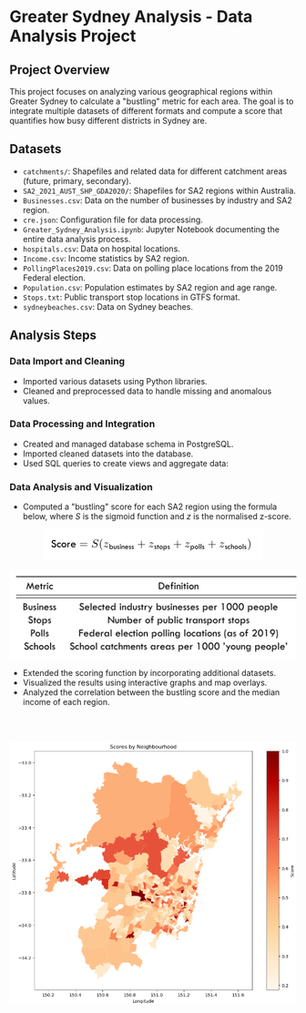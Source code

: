 # Greater Sydney Analysis - Data Analysis Project

## Project Overview
This project focuses on analyzing various geographical regions within Greater Sydney to calculate a "bustling" metric for each area. The goal is to integrate multiple datasets of different formats and compute a score that quantifies how busy different districts in Sydney are.


## Datasets
- `catchments/`: Shapefiles and related data for different catchment areas (future, primary, secondary).
- `SA2_2021_AUST_SHP_GDA2020/`: Shapefiles for SA2 regions within Australia.
- `Businesses.csv`: Data on the number of businesses by industry and SA2 region.
- `cre.json`: Configuration file for data processing.
- `Greater_Sydney_Analysis.ipynb`: Jupyter Notebook documenting the entire data analysis process.
- `hospitals.csv`: Data on hospital locations.
- `Income.csv`: Income statistics by SA2 region.
- `PollingPlaces2019.csv`: Data on polling place locations from the 2019 Federal election.
- `Population.csv`: Population estimates by SA2 region and age range.
- `Stops.txt`: Public transport stop locations in GTFS format.
- `sydneybeaches.csv`: Data on Sydney beaches.

## Analysis Steps

### Data Import and Cleaning
- Imported various datasets using Python libraries.
- Cleaned and preprocessed data to handle missing and anomalous values.

### Data Processing and Integration
- Created and managed database schema in PostgreSQL.
- Imported cleaned datasets into the database.
- Used SQL queries to create views and aggregate data:

### Data Analysis and Visualization
- Computed a "bustling" score for each SA2 region using the formula below, where $S$ is the sigmoid function and $z$ is the normalised z-score.

<p align="center">
  <img src="img/formula.png" alt="formula">
</p>

<p align="center">
  <img src="img/metric.png" alt="metric">
</p>

- Extended the scoring function by incorporating additional datasets.
- Visualized the results using interactive graphs and map overlays.
- Analyzed the correlation between the bustling score and the median income of each region.

<br><br>

![Score by SA2 region](img/map.png)